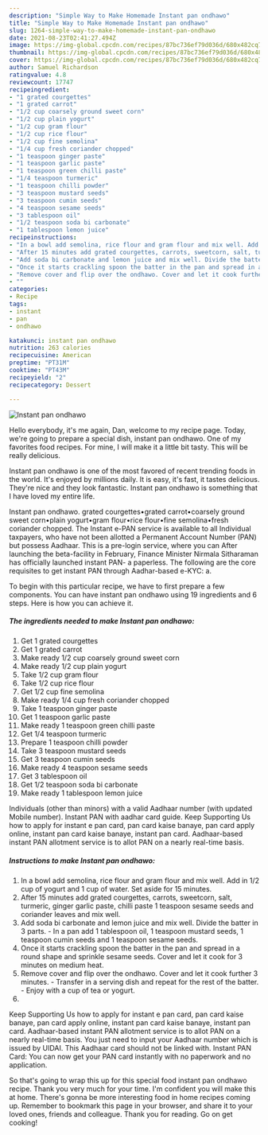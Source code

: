 ```yaml
---
description: "Simple Way to Make Homemade Instant pan ondhawo"
title: "Simple Way to Make Homemade Instant pan ondhawo"
slug: 1264-simple-way-to-make-homemade-instant-pan-ondhawo
date: 2021-08-23T02:41:27.494Z
image: https://img-global.cpcdn.com/recipes/87bc736ef79d036d/680x482cq70/instant-pan-ondhawo-recipe-main-photo.jpg
thumbnail: https://img-global.cpcdn.com/recipes/87bc736ef79d036d/680x482cq70/instant-pan-ondhawo-recipe-main-photo.jpg
cover: https://img-global.cpcdn.com/recipes/87bc736ef79d036d/680x482cq70/instant-pan-ondhawo-recipe-main-photo.jpg
author: Samuel Richardson
ratingvalue: 4.8
reviewcount: 17747
recipeingredient:
- "1 grated courgettes"
- "1 grated carrot"
- "1/2 cup coarsely ground sweet corn"
- "1/2 cup plain yogurt"
- "1/2 cup gram flour"
- "1/2 cup rice flour"
- "1/2 cup fine semolina"
- "1/4 cup fresh coriander chopped"
- "1 teaspoon ginger paste"
- "1 teaspoon garlic paste"
- "1 teaspoon green chilli paste"
- "1/4 teaspoon turmeric"
- "1 teaspoon chilli powder"
- "3 teaspoon mustard seeds"
- "3 teaspoon cumin seeds"
- "4 teaspoon sesame seeds"
- "3 tablespoon oil"
- "1/2 teaspoon soda bi carbonate"
- "1 tablespoon lemon juice"
recipeinstructions:
- "In a bowl add semolina, rice flour and gram flour and mix well. Add in 1/2 cup of yogurt and 1 cup of water. Set aside for 15 minutes."
- "After 15 minutes add grated courgettes, carrots, sweetcorn, salt, turmeric, ginger garlic paste, chilli paste 1 teaspoon sesame seeds and coriander leaves and mix well."
- "Add soda bi carbonate and lemon juice and mix well. Divide the batter in 3 parts.  In a pan add 1 tablespoon oil, 1 teaspoon mustard seeds, 1 teaspoon cumin seeds and 1 teaspoon sesame seeds."
- "Once it starts crackling spoon the batter in the pan and spread in a round shape and sprinkle sesame seeds. Cover and let it cook for 3 minutes on medium heat."
- "Remove cover and flip over the ondhawo. Cover and let it cook further 3 minutes.  Transfer in a serving dish and repeat for the rest of the batter.  Enjoy with a cup of tea or yogurt."
- ""
categories:
- Recipe
tags:
- instant
- pan
- ondhawo

katakunci: instant pan ondhawo 
nutrition: 263 calories
recipecuisine: American
preptime: "PT31M"
cooktime: "PT43M"
recipeyield: "2"
recipecategory: Dessert

---
```



![Instant pan ondhawo](https://img-global.cpcdn.com/recipes/87bc736ef79d036d/680x482cq70/instant-pan-ondhawo-recipe-main-photo.jpg)

Hello everybody, it's me again, Dan, welcome to my recipe page. Today, we're going to prepare a special dish, instant pan ondhawo. One of my favorites food recipes. For mine, I will make it a little bit tasty. This will be really delicious.

Instant pan ondhawo is one of the most favored of recent trending foods in the world. It's enjoyed by millions daily. It is easy, it's fast, it tastes delicious. They're nice and they look fantastic. Instant pan ondhawo is something that I have loved my entire life.

Instant pan ondhawo. grated courgettes•grated carrot•coarsely ground sweet corn•plain yogurt•gram flour•rice flour•fine semolina•fresh coriander chopped. The Instant e-PAN service is available to all Individual taxpayers, who have not been allotted a Permanent Account Number (PAN) but possess Aadhaar. This is a pre-login service, where you can After launching the beta-facility in February, Finance Minister Nirmala Sitharaman has officially launched instant PAN- a paperless. The following are the core requisites to get instant PAN through Aadhar-based e-KYC: a.


To begin with this particular recipe, we have to first prepare a few components. You can have instant pan ondhawo using 19 ingredients and 6 steps. Here is how you can achieve it.

<!--inarticleads1-->

##### The ingredients needed to make Instant pan ondhawo:

1. Get 1 grated courgettes
1. Get 1 grated carrot
1. Make ready 1/2 cup coarsely ground sweet corn
1. Make ready 1/2 cup plain yogurt
1. Take 1/2 cup gram flour
1. Take 1/2 cup rice flour
1. Get 1/2 cup fine semolina
1. Make ready 1/4 cup fresh coriander chopped
1. Take 1 teaspoon ginger paste
1. Get 1 teaspoon garlic paste
1. Make ready 1 teaspoon green chilli paste
1. Get 1/4 teaspoon turmeric
1. Prepare 1 teaspoon chilli powder
1. Take 3 teaspoon mustard seeds
1. Get 3 teaspoon cumin seeds
1. Make ready 4 teaspoon sesame seeds
1. Get 3 tablespoon oil
1. Get 1/2 teaspoon soda bi carbonate
1. Make ready 1 tablespoon lemon juice


Individuals (other than minors) with a valid Aadhaar number (with updated Mobile number). Instant PAN with aadhar card guide. Keep Supporting Us how to apply for instant e pan card, pan card kaise banaye, pan card apply online, instant pan card kaise banaye, instant pan card. Aadhaar-based instant PAN allotment service is to allot PAN on a nearly real-time basis. 

<!--inarticleads2-->

##### Instructions to make Instant pan ondhawo:

1. In a bowl add semolina, rice flour and gram flour and mix well. Add in 1/2 cup of yogurt and 1 cup of water. Set aside for 15 minutes.
1. After 15 minutes add grated courgettes, carrots, sweetcorn, salt, turmeric, ginger garlic paste, chilli paste 1 teaspoon sesame seeds and coriander leaves and mix well.
1. Add soda bi carbonate and lemon juice and mix well. Divide the batter in 3 parts.  - In a pan add 1 tablespoon oil, 1 teaspoon mustard seeds, 1 teaspoon cumin seeds and 1 teaspoon sesame seeds.
1. Once it starts crackling spoon the batter in the pan and spread in a round shape and sprinkle sesame seeds. Cover and let it cook for 3 minutes on medium heat.
1. Remove cover and flip over the ondhawo. Cover and let it cook further 3 minutes.  - Transfer in a serving dish and repeat for the rest of the batter.  - Enjoy with a cup of tea or yogurt.
1. 


Keep Supporting Us how to apply for instant e pan card, pan card kaise banaye, pan card apply online, instant pan card kaise banaye, instant pan card. Aadhaar-based instant PAN allotment service is to allot PAN on a nearly real-time basis. You just need to input your Aadhaar number which is issued by UIDAI. This Aadhaar card should not be linked with. Instant PAN Card: You can now get your PAN card instantly with no paperwork and no application. 

So that's going to wrap this up for this special food instant pan ondhawo recipe. Thank you very much for your time. I'm confident you will make this at home. There's gonna be more interesting food in home recipes coming up. Remember to bookmark this page in your browser, and share it to your loved ones, friends and colleague. Thank you for reading. Go on get cooking!
